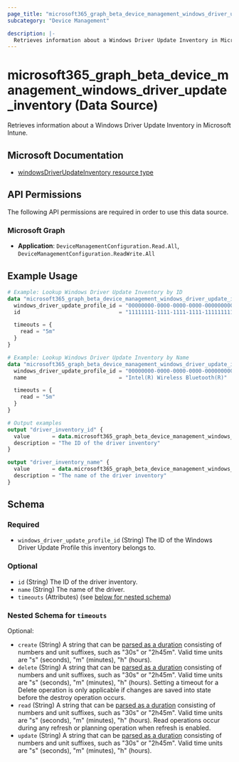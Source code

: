 ```yaml
---
page_title: "microsoft365_graph_beta_device_management_windows_driver_update_inventory Data Source - terraform-provider-microsoft365"
subcategory: "Device Management"

description: |-
  Retrieves information about a Windows Driver Update Inventory in Microsoft Intune.
---
```


# microsoft365_graph_beta_device_management_windows_driver_update_inventory (Data Source)

Retrieves information about a Windows Driver Update Inventory in Microsoft Intune.

## Microsoft Documentation

- [windowsDriverUpdateInventory resource type](https://learn.microsoft.com/en-us/graph/api/resources/intune-softwareupdate-windowsdriverupdateinventory?view=graph-rest-beta)

## API Permissions  

The following API permissions are required in order to use this data source.

### Microsoft Graph

- **Application**: `DeviceManagementConfiguration.Read.All`, `DeviceManagementConfiguration.ReadWrite.All`

## Example Usage

```terraform
# Example: Lookup Windows Driver Update Inventory by ID
data "microsoft365_graph_beta_device_management_windows_driver_update_inventory" "by_id" {
  windows_driver_update_profile_id = "00000000-0000-0000-0000-000000000000" # Replace with your actual profile ID
  id                               = "11111111-1111-1111-1111-111111111111" # Replace with your actual inventory ID

  timeouts = {
    read = "5m"
  }
}

# Example: Lookup Windows Driver Update Inventory by Name
data "microsoft365_graph_beta_device_management_windows_driver_update_inventory" "by_name" {
  windows_driver_update_profile_id = "00000000-0000-0000-0000-000000000000" # Replace with your actual profile ID
  name                             = "Intel(R) Wireless Bluetooth(R)"       # Replace with your actual driver name

  timeouts = {
    read = "5m"
  }
}

# Output examples
output "driver_inventory_id" {
  value       = data.microsoft365_graph_beta_device_management_windows_driver_update_inventory.by_id.id
  description = "The ID of the driver inventory"
}

output "driver_inventory_name" {
  value       = data.microsoft365_graph_beta_device_management_windows_driver_update_inventory.by_name.name
  description = "The name of the driver inventory"
}
```

<!-- schema generated by tfplugindocs -->
## Schema

### Required

- `windows_driver_update_profile_id` (String) The ID of the Windows Driver Update Profile this inventory belongs to.

### Optional

- `id` (String) The ID of the driver inventory.
- `name` (String) The name of the driver.
- `timeouts` (Attributes) (see [below for nested schema](#nestedatt--timeouts))

<a id="nestedatt--timeouts"></a>
### Nested Schema for `timeouts`

Optional:

- `create` (String) A string that can be [parsed as a duration](https://pkg.go.dev/time#ParseDuration) consisting of numbers and unit suffixes, such as "30s" or "2h45m". Valid time units are "s" (seconds), "m" (minutes), "h" (hours).
- `delete` (String) A string that can be [parsed as a duration](https://pkg.go.dev/time#ParseDuration) consisting of numbers and unit suffixes, such as "30s" or "2h45m". Valid time units are "s" (seconds), "m" (minutes), "h" (hours). Setting a timeout for a Delete operation is only applicable if changes are saved into state before the destroy operation occurs.
- `read` (String) A string that can be [parsed as a duration](https://pkg.go.dev/time#ParseDuration) consisting of numbers and unit suffixes, such as "30s" or "2h45m". Valid time units are "s" (seconds), "m" (minutes), "h" (hours). Read operations occur during any refresh or planning operation when refresh is enabled.
- `update` (String) A string that can be [parsed as a duration](https://pkg.go.dev/time#ParseDuration) consisting of numbers and unit suffixes, such as "30s" or "2h45m". Valid time units are "s" (seconds), "m" (minutes), "h" (hours).